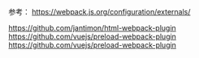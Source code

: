 
参考：
https://webpack.js.org/configuration/externals/

https://github.com/jantimon/html-webpack-plugin
https://github.com/vuejs/preload-webpack-plugin
https://github.com/vuejs/preload-webpack-plugin